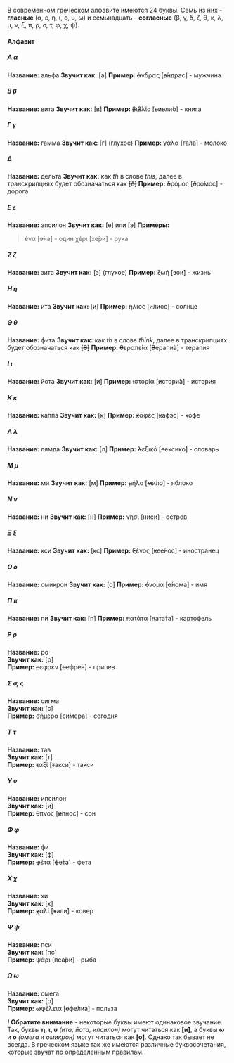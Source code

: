 В современном греческом алфавите имеются 24 буквы. Семь из них - **гласные** (α, ε, η, ι, о, υ, ω) и семьнадцать - **согласные** (β, γ, δ, ζ, θ, κ, λ, μ, ν, ξ, π, ρ, σ, τ, φ, χ, ψ). 

#### Алфавит
##### Α α
**Название:** альфа
**Звучит как:** [а]
**Пример:** ~~ά~~νδρας [~~а́~~ндрас] - мужчина

##### Β β  
**Название:** вита
**Звучит как:** [в]
**Пример:** ~~β~~ι~~β~~λίο [~~в~~и~~в~~ли́о] - книга

##### Γ γ
**Название:** гамма
**Звучит как:** [г] (глухое)
**Пример:** ~~γ~~άλα [~~г~~а́ла] - молоко

##### Δ 
**Название:** дельта
**Звучит как:** как *th* в слове *this*, далее в транскрипциях будет обозначаться как ~~[ð]~~
**Пример:** ~~δ~~ρόμος [~~ð~~ро́мос] - дорога  
  
##### Ε ε
**Название:** эпсилон
**Звучит как:** [е] или [э]
**Примеры:**  
> ~~έ~~να [~~э́~~на] - один
> χ~~έ~~ρι [хе́ри] - рука

##### Ζ ζ
**Название:** зита
**Звучит как:**  [з] (глухое)
**Пример:** ~~ζ~~ωή [~~з~~ои́] - жизнь

##### Η η
**Название:** ита
**Звучит как:** [и]
**Пример:** ~~ή~~λιος [~~и́~~лиос] - солнце

##### Θ θ
**Название:** фита
**Звучит как:** как *th* в слове *think*, далее в транскрипциях будет обозначаться как ~~[θ]~~
**Пример:** ~~θ~~εραπεία [~~θ~~ерапи́а] - терапия  
  
##### Ι ι
**Название:** йота
**Звучит как:** [и]
**Пример:** ~~ι~~στορία [~~и~~стори́а] - история

##### Κ κ
**Название:** каппа
**Звучит как:** [к]
**Пример:** ~~κ~~αφές [~~к~~афэ́с] - кофе

##### Λ λ
**Название:** лямда
**Звучит как:** [л]
**Пример:** ~~λ~~εξικό [~~л~~ексико́] - словарь

##### Μ μ
**Название:** ми
**Звучит как:** [м]
**Пример:** ~~μ~~ήλο [~~м~~и́ло] - яблоко

##### Ν ν
**Название:** ни
**Звучит как:** [н]
**Пример:** ~~ν~~ησί [~~н~~иси́] - остров

##### Ξ ξ
**Название:** кси
**Звучит как:** [кс]
**Пример:** ~~ξ~~ένος [~~кс~~е́нос] - иностранец

##### Ο ο
**Название:** омикрон
**Звучит как:** [о]
**Пример:** ~~ό~~νομα [~~о́~~нома] - имя

##### Π π
**Название:** пи
**Звучит как:** [п]
**Пример:** ~~π~~ατάτα [~~п~~ата́та] - картофель  

##### Ρ ρ  
**Название:** ро  
**Звучит как:** [р]  
**Пример:** ~~ρ~~εφρέν [~~р~~ефре́н] - припев  

##### Σ σ, ς  
**Название:** сигма  
**Звучит как:** [с]  
**Пример:** ~~σ~~ήμερα [~~с~~и́мера] - сегодня  

##### Τ τ  
**Название:** тав  
**Звучит как:** [т]  
**Пример:** ~~τ~~αξί [~~т~~акси́] - такси  

##### Υ υ  
**Название:** ипсилон  
**Звучит как:** [и]  
**Пример:** ~~ύ~~πνος [~~и́~~пнос] - сон  

##### Φ φ  
**Название:** фи  
**Звучит как:** [ф]  
**Пример:** ~~φ~~έτα [~~ф~~е́та] - фета  

##### Χ χ  
**Название:** хи  
**Звучит как:** [х]  
**Пример:** ~~χ~~αλί [~~х~~али́] - ковер  

##### Ψ ψ  
**Название:** пси  
**Звучит как:** [пс]  
**Пример:** ~~ψ~~άρι [~~пс~~а́ри] - рыба  

##### Ω ω  
**Название:** омега  
**Звучит как:** [о]  
**Пример:** ~~ω~~φέλεια [~~о~~фе́лиа] - польза  
  
**! Обратите внимание** - некоторые буквы имеют одинаковое звучание. Так, буквы **η, ι, υ** *(ита, йота, ипсилон)* могут читаться как **[и]**, а буквы **ω** и **ο** *(омега и омикрон)* могут читаться как **[o]**. Однако так бывает не всегда. В греческом языке так же имеются различные буквосочетания, которые звучат по определенным правилам.  

